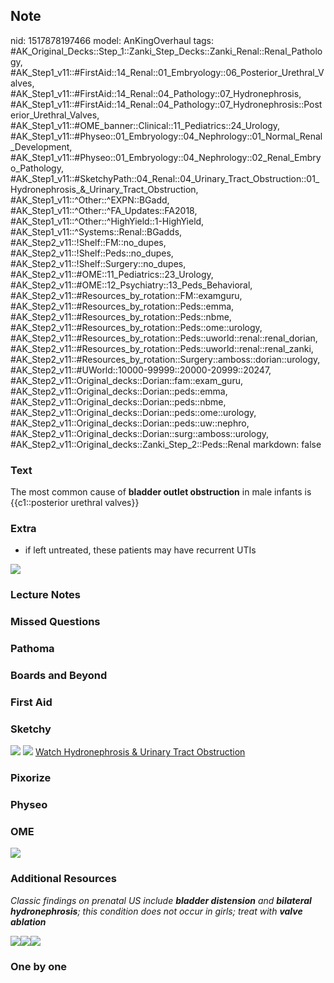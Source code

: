 ## Note
nid: 1517878197466
model: AnKingOverhaul
tags: #AK_Original_Decks::Step_1::Zanki_Step_Decks::Zanki_Renal::Renal_Pathology, #AK_Step1_v11::#FirstAid::14_Renal::01_Embryology::06_Posterior_Urethral_Valves, #AK_Step1_v11::#FirstAid::14_Renal::04_Pathology::07_Hydronephrosis, #AK_Step1_v11::#FirstAid::14_Renal::04_Pathology::07_Hydronephrosis::Posterior_Urethral_Valves, #AK_Step1_v11::#OME_banner::Clinical::11_Pediatrics::24_Urology, #AK_Step1_v11::#Physeo::01_Embryology::04_Nephrology::01_Normal_Renal_Development, #AK_Step1_v11::#Physeo::01_Embryology::04_Nephrology::02_Renal_Embryo_Pathology, #AK_Step1_v11::#SketchyPath::04_Renal::04_Urinary_Tract_Obstruction::01_Hydronephrosis_&_Urinary_Tract_Obstruction, #AK_Step1_v11::^Other::^EXPN::BGadd, #AK_Step1_v11::^Other::^FA_Updates::FA2018, #AK_Step1_v11::^Other::^HighYield::1-HighYield, #AK_Step1_v11::^Systems::Renal::BGadds, #AK_Step2_v11::!Shelf::FM::no_dupes, #AK_Step2_v11::!Shelf::Peds::no_dupes, #AK_Step2_v11::!Shelf::Surgery::no_dupes, #AK_Step2_v11::#OME::11_Pediatrics::23_Urology, #AK_Step2_v11::#OME::12_Psychiatry::13_Peds_Behavioral, #AK_Step2_v11::#Resources_by_rotation::FM::examguru, #AK_Step2_v11::#Resources_by_rotation::Peds::emma, #AK_Step2_v11::#Resources_by_rotation::Peds::nbme, #AK_Step2_v11::#Resources_by_rotation::Peds::ome::urology, #AK_Step2_v11::#Resources_by_rotation::Peds::uworld::renal::renal_dorian, #AK_Step2_v11::#Resources_by_rotation::Peds::uworld::renal::renal_zanki, #AK_Step2_v11::#Resources_by_rotation::Surgery::amboss::dorian::urology, #AK_Step2_v11::#UWorld::10000-99999::20000-20999::20247, #AK_Step2_v11::Original_decks::Dorian::fam::exam_guru, #AK_Step2_v11::Original_decks::Dorian::peds::emma, #AK_Step2_v11::Original_decks::Dorian::peds::nbme, #AK_Step2_v11::Original_decks::Dorian::peds::ome::urology, #AK_Step2_v11::Original_decks::Dorian::peds::uw::nephro, #AK_Step2_v11::Original_decks::Dorian::surg::amboss::urology, #AK_Step2_v11::Original_decks::Zanki_Step_2::Peds::Renal
markdown: false

### Text
The most common cause of <b>bladder outlet obstruction</b> in male
infants is {{c1::posterior urethral valves}}

### Extra
- if left untreated, these patients may have recurrent UTIs
<div><img src=
"Posterior%20urethral%20valves_1606536512076.png"></div>

### Lecture Notes


### Missed Questions


### Pathoma


### Boards and Beyond


### First Aid


### Sketchy
<img src=
"Screen%20Shot%202019-11-04%20at%205.01.48%20PM_1566160514431.png">
<img src="Screen%20Shot%202019-12-28%20at%206.27.33%20PM.JPG">
<a href=
"https://dashboard.sketchy.com/study/medical/courses/medical-pathophysiology/units/medical-pathophysiology-renal/videos/medical-pathophysiology-renal-urinary-tract-obstruction-hydronephrosis-and-urinary-tract-obstruction?utm_source=anki&utm_medium=partnership&utm_campaign=february_update&utm_content=medical">
Watch Hydronephrosis & Urinary Tract Obstruction</a>

### Pixorize


### Physeo


### OME
<div class="ome-widget">
  <a href=
  "https://onlinemeded.org/spa/pediatrics/urology/acquire?ref=anki">
  <img src="_OME_AnkiFlashcards_Lesson_6.png"></a>
</div>

### Additional Resources
<i>Classic findings on prenatal US include <b>bladder
distension</b> and <b>bilateral</b> <b>hydronephrosis</b>; this
condition does not occur in girls; treat with <b>valve
ablation</b></i>
<div>
  <div>
    <i><img class="resizer" src="puv.png" style=""><img class=
    "resizer" src="paste-617212570238977.jpg" style=""><img class=
    "resizer" src="paste-62143881805825%20(1).jpg" style=""></i>
  </div>
</div>

### One by one

